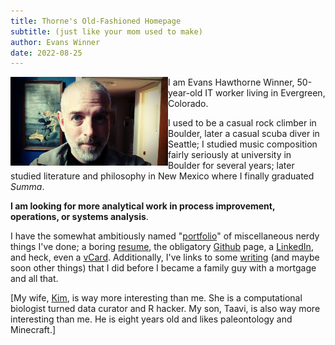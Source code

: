 ```yaml
---
title: Thorne's Old-Fashioned Homepage
subtitle: (just like your mom used to make)
author: Evans Winner
date: 2022-08-25
---
```


<img src="me.jpg" style="max-width:50%;float:left;">

I am Evans Hawthorne Winner, 50-year-old IT worker living in Evergreen, Colorado.

I used to be a casual rock climber in Boulder,
later a casual scuba diver in Seattle;
I studied music composition fairly seriously at university in Boulder for several years;
later studied literature and philosophy in New Mexico where I finally graduated *Summa*.

**I am looking for more analytical work in process improvement, operations, or systems analysis**.

I have the somewhat ambitiously named "[portfolio](./portfolio.html)"
of miscellaneous nerdy things I've done;
a boring [resume](./resume.html),
the obligatory [Github](https://github.com/evanswinner) page,
a [LinkedIn](https://www.linkedin.com/in/evanswinner/),
and heck, even a [vCard](./vcard.vcf).
Additionally, I've links to some [writing](./writing.html)
(and maybe soon other things)
that I did before I became a family guy with a mortgage and all that.

[My wife, [Kim](https://scholar.google.com/citations?user=wuyqb2sAAAAJ&hl=en&oi=ao),
is way more interesting than me. She is a computational biologist
turned data curator and R hacker.
My son, Taavi, is also way more interesting than me.
He is eight years old and likes paleontology and Minecraft.]
